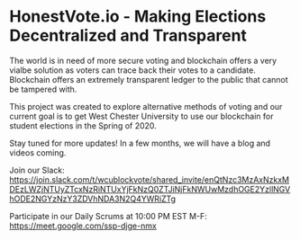 # HonestVote.io - Making Elections Decentralized and Transparent

The world is in need of more secure voting and blockchain offers a very vialbe solution as voters can trace back their votes to a candidate. Blockchain offers an extremely transparent ledger to the public that cannot be tampered with.

This project was created to explore alternative methods of voting and our current goal is to get West Chester University to use our blockchain for student elections in the Spring of 2020.

Stay tuned for more updates! In a few months, we will have a blog and videos coming.

Join our Slack: https://join.slack.com/t/wcublockvote/shared_invite/enQtNzc3MzAxNzkxMDEzLWZjNTUyZTcxNzRiNTUxYjFkNzQ0ZTJiNjFkNWUwMzdhOGE2YzllNGVhODE2NGYzNzY3ZDVhNDA3N2Q4YWRiZTg

Participate in our Daily Scrums at 10:00 PM EST M-F:
https://meet.google.com/ssp-djge-nmx
